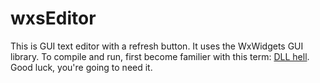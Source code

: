 # wxsEditor
This is GUI text editor with a refresh button. It uses the WxWidgets GUI library.
To compile and run, first become familier with this term: [DLL hell](https://en.wikipedia.org/wiki/DLL_Hell).
Good luck, you're going to need it.
